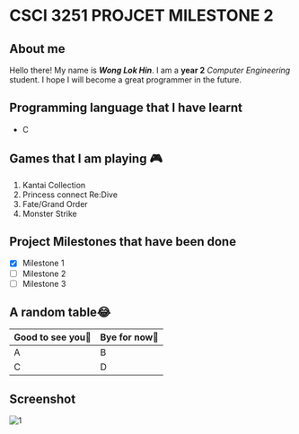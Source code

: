 # CSCI 3251 PROJCET MILESTONE 2
## About me 
Hello there! My name is ***Wong Lok Hin***. I am a **year 2** *Computer Engineering* student. I hope I will become a great programmer in the future.
## Programming language that I have learnt
* C
## Games that I am playing :video_game:
1. Kantai Collection
2. Princess connect Re:Dive
3. Fate/Grand Order
4. Monster Strike
## Project Milestones that have been done
- [x] Milestone 1
- [ ] Milestone 2
- [ ] Milestone 3
## A random table:joy:
Good to see you:wave:| Bye for now:wave:
------------ |------------
A | B
C| D
## Screenshot
![1](https://ibb.co/JQfn7T7)
